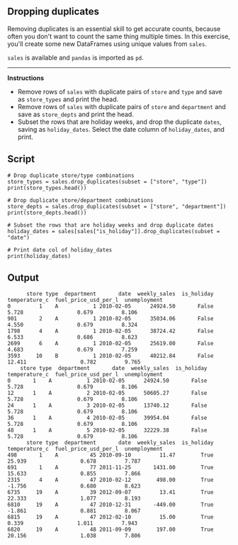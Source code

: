 ## Dropping duplicates

Removing duplicates is an essential skill to get accurate counts, because often you don't want to count the same thing multiple times. In this exercise, you'll create some new DataFrames using unique values from `sales`.

`sales` is available and `pandas` is imported as `pd`.

<hr>

**Instructions**

* Remove rows of `sales` with duplicate pairs of `store` and `type` and save as `store_types` and print the head.
* Remove rows of `sales` with duplicate pairs of `store` and `department` and save as `store_depts` and print the head.
* Subset the rows that are holiday weeks, and drop the duplicate `dates`, saving as `holiday_dates`.
Select the date column of `holiday_dates`, and print.

## Script
```
# Drop duplicate store/type combinations
store_types = sales.drop_duplicates(subset = ["store", "type"])
print(store_types.head())

# Drop duplicate store/department combinations
store_depts = sales.drop_duplicates(subset = ["store", "department"])
print(store_depts.head())

# Subset the rows that are holiday weeks and drop duplicate dates
holiday_dates = sales[sales["is_holiday"]].drop_duplicates(subset = "date")

# Print date col of holiday_dates
print(holiday_dates)
```

## Output
```
      store type  department       date  weekly_sales  is_holiday  temperature_c  fuel_price_usd_per_l  unemployment
0         1    A           1 2010-02-05      24924.50       False          5.728                 0.679         8.106
901       2    A           1 2010-02-05      35034.06       False          4.550                 0.679         8.324
1798      4    A           1 2010-02-05      38724.42       False          6.533                 0.686         8.623
2699      6    A           1 2010-02-05      25619.00       False          4.683                 0.679         7.259
3593     10    B           1 2010-02-05      40212.84       False         12.411                 0.782         9.765
    store type  department       date  weekly_sales  is_holiday  temperature_c  fuel_price_usd_per_l  unemployment
0       1    A           1 2010-02-05      24924.50       False          5.728                 0.679         8.106
12      1    A           2 2010-02-05      50605.27       False          5.728                 0.679         8.106
24      1    A           3 2010-02-05      13740.12       False          5.728                 0.679         8.106
36      1    A           4 2010-02-05      39954.04       False          5.728                 0.679         8.106
48      1    A           5 2010-02-05      32229.38       False          5.728                 0.679         8.106
      store type  department       date  weekly_sales  is_holiday  temperature_c  fuel_price_usd_per_l  unemployment
498       1    A          45 2010-09-10         11.47        True         25.939                 0.678         7.787
691       1    A          77 2011-11-25       1431.00        True         15.633                 0.855         7.866
2315      4    A          47 2010-02-12        498.00        True         -1.756                 0.680         8.623
6735     19    A          39 2012-09-07         13.41        True         22.333                 1.077         8.193
6810     19    A          47 2010-12-31       -449.00        True         -1.861                 0.881         8.067
6815     19    A          47 2012-02-10         15.00        True          0.339                 1.011         7.943
6820     19    A          48 2011-09-09        197.00        True         20.156                 1.038         7.806
```
